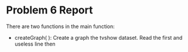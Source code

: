 # Problem 6 Report
There are two functions in the main function:
- createGraph( ): Create a graph  the tvshow dataset. Read the first and useless line then
